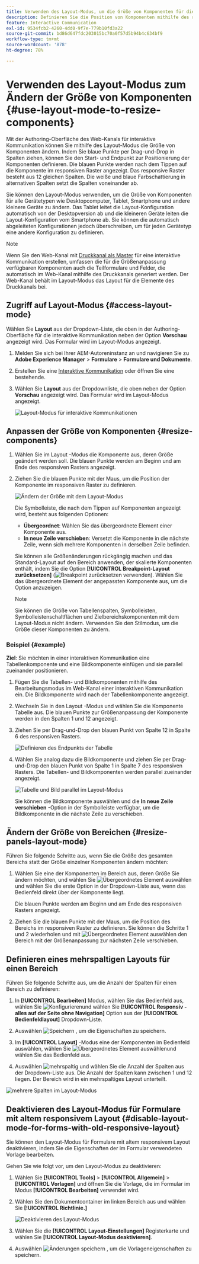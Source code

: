 ```yaml
---
title: Verwenden des Layout-Modus, um die Größe von Komponenten für die interaktive Kommunikation zu ändern
description: Definieren Sie die Position von Komponenten mithilfe des responsiven Rasters, das im Layout-Modus verfügbar ist
feature: Interactive Communication
exl-id: 9534fcb2-4260-4dd0-9f7e-779b10fd3a22
source-git-commit: bd86d647fdc203015bc70a0f57d5b94b4c634bf9
workflow-type: tm+mt
source-wordcount: '878'
ht-degree: 78%

---
```


# Verwenden des Layout-Modus zum Ändern der Größe von Komponenten {#use-layout-mode-to-resize-components}

Mit der Authoring-Oberfläche des Web-Kanals für interaktive Kommunikation können Sie mithilfe des Layout-Modus die Größe von Komponenten ändern. Indem Sie blaue Punkte per Drag-und-Drop in Spalten ziehen, können Sie den Start- und Endpunkt zur Positionierung der Komponenten definieren. Die blauen Punkte werden nach dem Tippen auf die Komponente im responsiven Raster angezeigt. Das responsive Raster besteht aus 12 gleichen Spalten. Die weiße und blaue Farbschattierung in alternativen Spalten setzt die Spalten voneinander ab.

Sie können den Layout-Modus verwenden, um die Größe von Komponenten für alle Gerätetypen wie Desktopcomputer, Tablet, Smartphone und andere kleinere Geräte zu ändern. Das Tablet leitet die Layout-Konfiguration automatisch von der Desktopversion ab und die kleineren Geräte leiten die Layout-Konfiguration vom Smartphone ab. Sie können die automatisch abgeleiteten Konfigurationen jedoch überschreiben, um für jeden Gerätetyp eine andere Konfiguration zu definieren.

>[!NOTE]
>
>Wenn Sie den Web-Kanal mit [Druckkanal als Master](../../forms/using/create-interactive-communication.md) für eine interaktive Kommunikation erstellen, umfassen die für die Größenanpassung verfügbaren Komponenten auch die Teilformulare und Felder, die automatisch im Web-Kanal mithilfe des Druckkanals generiert werden. Der Web-Kanal behält im Layout-Modus das Layout für die Elemente des Druckkanals bei.

## Zugriff auf Layout-Modus {#access-layout-mode}

Wählen Sie **Layout** aus der Dropdown-Liste, die oben in der Authoring-Oberfläche für die interaktive Kommunikation neben der Option **Vorschau** angezeigt wird. Das Formular wird im Layout-Modus angezeigt.

1. Melden Sie sich bei Ihrer AEM-Autoreninstanz an und navigieren Sie zu **Adobe Experience Manager** > **Formulare** > **Formulare und Dokumente**.
1. Erstellen Sie eine [Interaktive Kommunikation](../../forms/using/create-interactive-communication.md) oder öffnen Sie eine bestehende.
1. Wählen Sie **Layout** aus der Dropdownliste, die oben neben der Option **Vorschau** angezeigt wird. Das Formular wird im Layout-Modus angezeigt.

   ![Layout-Modus für interaktive Kommunikationen](assets/layout_mode_ic_new.png)

## Anpassen der Größe von Komponenten {#resize-components}

1. Wählen Sie im Layout -Modus die Komponente aus, deren Größe geändert werden soll. Die blauen Punkte werden am Beginn und am Ende des responsiven Rasters angezeigt.
1. Ziehen Sie die blauen Punkte mit der Maus, um die Position der Komponente im responsiven Raster zu definieren.

   ![Ändern der Größe mit dem Layout-Modus](assets/layout_mode_resize_new_updated.png)

   Die Symbolleiste, die nach dem Tippen auf Komponenten angezeigt wird, besteht aus folgenden Optionen:

   * **Übergeordnet**: Wählen Sie das übergeordnete Element einer Komponente aus.
   * **In neue Zeile verschieben**: Versetzt die Komponente in die nächste Zeile, wenn sich mehrere Komponenten in derselben Zeile befinden.

   Sie können alle Größenänderungen rückgängig machen und das Standard-Layout auf den Bereich anwenden, der skalierte Komponenten enthält, indem Sie die Option **[!UICONTROL Breakpoint-Layout zurücksetzen]** (![Breakpoint zurücksetzen](assets/reverttopreviouslypublishedversion.png) verwenden). Wählen Sie das übergeordnete Element der angepassten Komponente aus, um die Option anzuzeigen.

   >[!NOTE]
   >
   >Sie können die Größe von Tabellenspalten, Symbolleisten, Symbolleistenschaltflächen und Zielbereichskomponenten mit dem Layout-Modus nicht ändern. Verwenden Sie den Stilmodus, um die Größe dieser Komponenten zu ändern.

### Beispiel {#example}

**Ziel**: Sie möchten in einer interaktiven Kommunikation eine Tabellenkomponente und eine Bildkomponente einfügen und sie parallel zueinander positionieren.

1. Fügen Sie die Tabellen- und Bildkomponenten mithilfe des Bearbeitungsmodus im Web-Kanal einer interaktiven Kommunikation ein. Die Bildkomponente wird nach der Tabellenkomponente angezeigt.
1. Wechseln Sie in den Layout -Modus und wählen Sie die Komponente Tabelle aus. Die blauen Punkte zur Größenanpassung der Komponente werden in den Spalten 1 und 12 angezeigt.
1. Ziehen Sie per Drag-und-Drop den blauen Punkt von Spalte 12 in Spalte 6 des responsiven Rasters.

   ![Definieren des Endpunkts der Tabelle](assets/layout_mode_end_point_table_new.png)

1. Wählen Sie analog dazu die Bildkomponente und ziehen Sie per Drag-und-Drop den blauen Punkt von Spalte 1 in Spalte 7 des responsiven Rasters. Die Tabellen- und Bildkomponenten werden parallel zueinander angezeigt.

   ![Tabelle und Bild parallel im Layout-Modus](assets/table_image_parallel_new.png)

   Sie können die Bildkomponente auswählen und die **In neue Zeile verschieben** -Option in der Symbolleiste verfügbar, um die Bildkomponente in die nächste Zeile zu verschieben.

## Ändern der Größe von Bereichen {#resize-panels-layout-mode}

Führen Sie folgende Schritte aus, wenn Sie die Größe des gesamten Bereichs statt der Größe einzelner Komponenten ändern möchten:

1. Wählen Sie eine der Komponenten im Bereich aus, deren Größe Sie ändern möchten, und wählen Sie ![Übergeordnetes Element auswählen](assets/select_parent_icon.svg)und wählen Sie die erste Option in der Dropdown-Liste aus, wenn das Bedienfeld direkt über der Komponente liegt.

   Die blauen Punkte werden am Beginn und am Ende des responsiven Rasters angezeigt.

1. Ziehen Sie die blauen Punkte mit der Maus, um die Position des Bereichs im responsiven Raster zu definieren.
Sie können die Schritte 1 und 2 wiederholen und mit ![Übergeordnetes Element auswählen](assets/float_to_new_line_icon.svg) den Bereich mit der Größenanpassung zur nächsten Zeile verschieben.

## Definieren eines mehrspaltigen Layouts für einen Bereich

Führen Sie folgende Schritte aus, um die Anzahl der Spalten für einen Bereich zu definieren:

1. In **[!UICONTROL Bearbeiten]** Modus, wählen Sie das Bedienfeld aus, wählen Sie ![Konfigurieren](assets/configure_icon.png)und wählen Sie **[!UICONTROL Responsiv - alles auf der Seite ohne Navigation]** Option aus der **[!UICONTROL Bedienfeldlayout]** Dropdown-Liste.

1. Auswählen ![Speichern](assets/save_icon.svg) , um die Eigenschaften zu speichern.

1. Im **[!UICONTROL Layout]** -Modus eine der Komponenten im Bedienfeld auswählen, wählen Sie ![Übergeordnetes Element auswählen](assets/select_parent_icon.svg)und wählen Sie das Bedienfeld aus.

1. Auswählen ![mehrspaltig](assets/multi-column.svg) und wählen Sie die Anzahl der Spalten aus der Dropdown-Liste aus. Die Anzahl der Spalten kann zwischen 1 und 12 liegen. Der Bereich wird in ein mehrspaltiges Layout unterteilt.

![mehrere Spalten im Layout-Modus](assets/multi-column-layout.png)

## Deaktivieren des Layout-Modus für Formulare mit altem responsivem Layout {#disable-layout-mode-for-forms-with-old-responsive-layout}

Sie können den Layout-Modus für Formulare mit altem responsivem Layout deaktivieren, indem Sie die Eigenschaften der im Formular verwendeten Vorlage bearbeiten.

Gehen Sie wie folgt vor, um den Layout-Modus zu deaktivieren:

1. Wählen Sie **[!UICONTROL Tools]** > **[!UICONTROL Allgemein]** > **[!UICONTROL Vorlagen]** und öffnen Sie die Vorlage, die im Formular im Modus **[!UICONTROL Bearbeiten]** verwendet wird.
1. Wählen Sie den Dokumentcontainer im linken Bereich aus und wählen Sie **[!UICONTROL Richtlinie.]**

   ![Deaktivieren des Layout-Modus](assets/policy_disable_layout_mode.png)

1. Wählen Sie die **[!UICONTROL Layout-Einstellungen]** Registerkarte und wählen Sie **[!UICONTROL Layout-Modus deaktivieren]**.
1. Auswählen ![Änderungen speichern](assets/save_icon.png) , um die Vorlageneigenschaften zu speichern.
